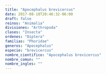 ```yaml
---
title: "Apocephalus brevicercus"
date: 2017-08-18T20:46:32-06:00
draft: false
reinos: "Animalia"
divisiones: "Arthropoda"
clases: "Insecta"
ordenes: "Diptera"
familias: "Phoridae"
generos: "Apocephalus"
especie: "brevicercus"
nombre_cientifico: "Apocephalus brevicercus"
nombre_comun: ""
nombre_ingles: ""
---
```

